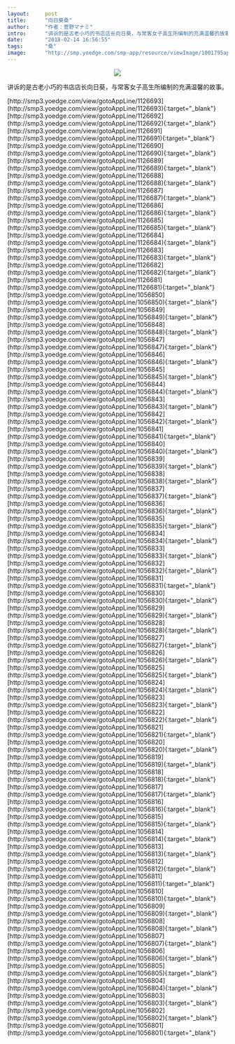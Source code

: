 ```yaml
---
layout:     post
title:      "向日葵桑"
author:     "作者：菅野マナミ"
intro:      "讲诉的是古老小巧的书店店长向日葵，与常客女子高生所编制的充满温馨的故事。"
date:       "2018-02-14 16:56:55"
tags:       "桑"
image:      "http://smp.yoedge.com/smp-app/resource/viewImage/1001795appline.png"
---
```

<div style="text-align: center">
<p><img src="http://smp.yoedge.com/smp-app/resource/viewImage/1001795appline.png"/></p>
</div>
<p class="post-meta">
<span>讲诉的是古老小巧的书店店长向日葵，与常客女子高生所编制的充满温馨的故事。</span>
</p>
[http://smp3.yoedge.com/view/gotoAppLine/1126693](http://smp3.yoedge.com/view/gotoAppLine/1126693){:target="_blank"}
[http://smp3.yoedge.com/view/gotoAppLine/1126692](http://smp3.yoedge.com/view/gotoAppLine/1126692){:target="_blank"}
[http://smp3.yoedge.com/view/gotoAppLine/1126691](http://smp3.yoedge.com/view/gotoAppLine/1126691){:target="_blank"}
[http://smp3.yoedge.com/view/gotoAppLine/1126690](http://smp3.yoedge.com/view/gotoAppLine/1126690){:target="_blank"}
[http://smp3.yoedge.com/view/gotoAppLine/1126689](http://smp3.yoedge.com/view/gotoAppLine/1126689){:target="_blank"}
[http://smp3.yoedge.com/view/gotoAppLine/1126688](http://smp3.yoedge.com/view/gotoAppLine/1126688){:target="_blank"}
[http://smp3.yoedge.com/view/gotoAppLine/1126687](http://smp3.yoedge.com/view/gotoAppLine/1126687){:target="_blank"}
[http://smp3.yoedge.com/view/gotoAppLine/1126686](http://smp3.yoedge.com/view/gotoAppLine/1126686){:target="_blank"}
[http://smp3.yoedge.com/view/gotoAppLine/1126685](http://smp3.yoedge.com/view/gotoAppLine/1126685){:target="_blank"}
[http://smp3.yoedge.com/view/gotoAppLine/1126684](http://smp3.yoedge.com/view/gotoAppLine/1126684){:target="_blank"}
[http://smp3.yoedge.com/view/gotoAppLine/1126683](http://smp3.yoedge.com/view/gotoAppLine/1126683){:target="_blank"}
[http://smp3.yoedge.com/view/gotoAppLine/1126682](http://smp3.yoedge.com/view/gotoAppLine/1126682){:target="_blank"}
[http://smp3.yoedge.com/view/gotoAppLine/1126681](http://smp3.yoedge.com/view/gotoAppLine/1126681){:target="_blank"}
[http://smp3.yoedge.com/view/gotoAppLine/1056850](http://smp3.yoedge.com/view/gotoAppLine/1056850){:target="_blank"}
[http://smp3.yoedge.com/view/gotoAppLine/1056849](http://smp3.yoedge.com/view/gotoAppLine/1056849){:target="_blank"}
[http://smp3.yoedge.com/view/gotoAppLine/1056848](http://smp3.yoedge.com/view/gotoAppLine/1056848){:target="_blank"}
[http://smp3.yoedge.com/view/gotoAppLine/1056847](http://smp3.yoedge.com/view/gotoAppLine/1056847){:target="_blank"}
[http://smp3.yoedge.com/view/gotoAppLine/1056846](http://smp3.yoedge.com/view/gotoAppLine/1056846){:target="_blank"}
[http://smp3.yoedge.com/view/gotoAppLine/1056845](http://smp3.yoedge.com/view/gotoAppLine/1056845){:target="_blank"}
[http://smp3.yoedge.com/view/gotoAppLine/1056844](http://smp3.yoedge.com/view/gotoAppLine/1056844){:target="_blank"}
[http://smp3.yoedge.com/view/gotoAppLine/1056843](http://smp3.yoedge.com/view/gotoAppLine/1056843){:target="_blank"}
[http://smp3.yoedge.com/view/gotoAppLine/1056842](http://smp3.yoedge.com/view/gotoAppLine/1056842){:target="_blank"}
[http://smp3.yoedge.com/view/gotoAppLine/1056841](http://smp3.yoedge.com/view/gotoAppLine/1056841){:target="_blank"}
[http://smp3.yoedge.com/view/gotoAppLine/1056840](http://smp3.yoedge.com/view/gotoAppLine/1056840){:target="_blank"}
[http://smp3.yoedge.com/view/gotoAppLine/1056839](http://smp3.yoedge.com/view/gotoAppLine/1056839){:target="_blank"}
[http://smp3.yoedge.com/view/gotoAppLine/1056838](http://smp3.yoedge.com/view/gotoAppLine/1056838){:target="_blank"}
[http://smp3.yoedge.com/view/gotoAppLine/1056837](http://smp3.yoedge.com/view/gotoAppLine/1056837){:target="_blank"}
[http://smp3.yoedge.com/view/gotoAppLine/1056836](http://smp3.yoedge.com/view/gotoAppLine/1056836){:target="_blank"}
[http://smp3.yoedge.com/view/gotoAppLine/1056835](http://smp3.yoedge.com/view/gotoAppLine/1056835){:target="_blank"}
[http://smp3.yoedge.com/view/gotoAppLine/1056834](http://smp3.yoedge.com/view/gotoAppLine/1056834){:target="_blank"}
[http://smp3.yoedge.com/view/gotoAppLine/1056833](http://smp3.yoedge.com/view/gotoAppLine/1056833){:target="_blank"}
[http://smp3.yoedge.com/view/gotoAppLine/1056832](http://smp3.yoedge.com/view/gotoAppLine/1056832){:target="_blank"}
[http://smp3.yoedge.com/view/gotoAppLine/1056831](http://smp3.yoedge.com/view/gotoAppLine/1056831){:target="_blank"}
[http://smp3.yoedge.com/view/gotoAppLine/1056830](http://smp3.yoedge.com/view/gotoAppLine/1056830){:target="_blank"}
[http://smp3.yoedge.com/view/gotoAppLine/1056829](http://smp3.yoedge.com/view/gotoAppLine/1056829){:target="_blank"}
[http://smp3.yoedge.com/view/gotoAppLine/1056828](http://smp3.yoedge.com/view/gotoAppLine/1056828){:target="_blank"}
[http://smp3.yoedge.com/view/gotoAppLine/1056827](http://smp3.yoedge.com/view/gotoAppLine/1056827){:target="_blank"}
[http://smp3.yoedge.com/view/gotoAppLine/1056826](http://smp3.yoedge.com/view/gotoAppLine/1056826){:target="_blank"}
[http://smp3.yoedge.com/view/gotoAppLine/1056825](http://smp3.yoedge.com/view/gotoAppLine/1056825){:target="_blank"}
[http://smp3.yoedge.com/view/gotoAppLine/1056824](http://smp3.yoedge.com/view/gotoAppLine/1056824){:target="_blank"}
[http://smp3.yoedge.com/view/gotoAppLine/1056823](http://smp3.yoedge.com/view/gotoAppLine/1056823){:target="_blank"}
[http://smp3.yoedge.com/view/gotoAppLine/1056822](http://smp3.yoedge.com/view/gotoAppLine/1056822){:target="_blank"}
[http://smp3.yoedge.com/view/gotoAppLine/1056821](http://smp3.yoedge.com/view/gotoAppLine/1056821){:target="_blank"}
[http://smp3.yoedge.com/view/gotoAppLine/1056820](http://smp3.yoedge.com/view/gotoAppLine/1056820){:target="_blank"}
[http://smp3.yoedge.com/view/gotoAppLine/1056819](http://smp3.yoedge.com/view/gotoAppLine/1056819){:target="_blank"}
[http://smp3.yoedge.com/view/gotoAppLine/1056818](http://smp3.yoedge.com/view/gotoAppLine/1056818){:target="_blank"}
[http://smp3.yoedge.com/view/gotoAppLine/1056817](http://smp3.yoedge.com/view/gotoAppLine/1056817){:target="_blank"}
[http://smp3.yoedge.com/view/gotoAppLine/1056816](http://smp3.yoedge.com/view/gotoAppLine/1056816){:target="_blank"}
[http://smp3.yoedge.com/view/gotoAppLine/1056815](http://smp3.yoedge.com/view/gotoAppLine/1056815){:target="_blank"}
[http://smp3.yoedge.com/view/gotoAppLine/1056814](http://smp3.yoedge.com/view/gotoAppLine/1056814){:target="_blank"}
[http://smp3.yoedge.com/view/gotoAppLine/1056813](http://smp3.yoedge.com/view/gotoAppLine/1056813){:target="_blank"}
[http://smp3.yoedge.com/view/gotoAppLine/1056812](http://smp3.yoedge.com/view/gotoAppLine/1056812){:target="_blank"}
[http://smp3.yoedge.com/view/gotoAppLine/1056811](http://smp3.yoedge.com/view/gotoAppLine/1056811){:target="_blank"}
[http://smp3.yoedge.com/view/gotoAppLine/1056810](http://smp3.yoedge.com/view/gotoAppLine/1056810){:target="_blank"}
[http://smp3.yoedge.com/view/gotoAppLine/1056809](http://smp3.yoedge.com/view/gotoAppLine/1056809){:target="_blank"}
[http://smp3.yoedge.com/view/gotoAppLine/1056808](http://smp3.yoedge.com/view/gotoAppLine/1056808){:target="_blank"}
[http://smp3.yoedge.com/view/gotoAppLine/1056807](http://smp3.yoedge.com/view/gotoAppLine/1056807){:target="_blank"}
[http://smp3.yoedge.com/view/gotoAppLine/1056806](http://smp3.yoedge.com/view/gotoAppLine/1056806){:target="_blank"}
[http://smp3.yoedge.com/view/gotoAppLine/1056805](http://smp3.yoedge.com/view/gotoAppLine/1056805){:target="_blank"}
[http://smp3.yoedge.com/view/gotoAppLine/1056804](http://smp3.yoedge.com/view/gotoAppLine/1056804){:target="_blank"}
[http://smp3.yoedge.com/view/gotoAppLine/1056803](http://smp3.yoedge.com/view/gotoAppLine/1056803){:target="_blank"}
[http://smp3.yoedge.com/view/gotoAppLine/1056802](http://smp3.yoedge.com/view/gotoAppLine/1056802){:target="_blank"}
[http://smp3.yoedge.com/view/gotoAppLine/1056801](http://smp3.yoedge.com/view/gotoAppLine/1056801){:target="_blank"}



